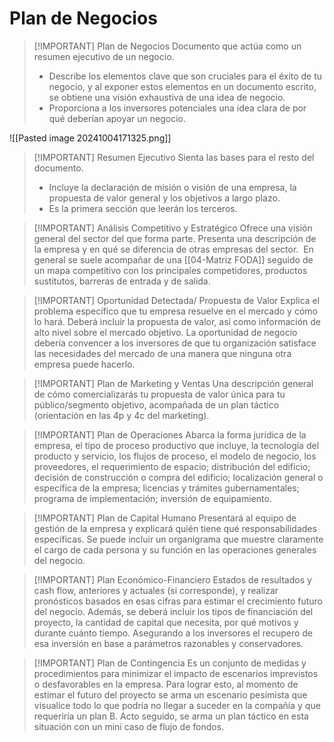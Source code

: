 # Plan de Negocios

> [!IMPORTANT] Plan de Negocios
> Documento que actúa como un resumen ejecutivo de un negocio. 
> - Describe los elementos clave que son cruciales para el éxito de tu negocio, y al exponer estos elementos en un documento escrito, se obtiene una visión exhaustiva de una idea de negocio.
> - Proporciona a los inversores potenciales una idea clara de por qué deberían apoyar un negocio.

![[Pasted image 20241004171325.png]]



> [!IMPORTANT] Resumen Ejecutivo
> Sienta las bases para el resto del documento. 
> - Incluye la declaración de misión o visión de una empresa, la propuesta de valor general y los objetivos a largo plazo.
> - Es la primera sección que leerán los terceros.


> [!IMPORTANT] Análisis Competitivo y Estratégico
> Ofrece una visión general del sector del que forma parte. Presenta una descripción de la empresa y en qué se diferencia de otras empresas del sector. 
> En general se suele acompañar de una [[04-Matriz FODA]] seguido de un mapa competitivo con los principales competidores, productos sustitutos, barreras de entrada y de salida.


> [!IMPORTANT] Oportunidad Detectada/ Propuesta de Valor
> Explica el problema específico que tu empresa resuelve en el mercado y cómo lo hará. Deberá incluir la propuesta de valor, así como información de alto nivel sobre el mercado objetivo.
> La oportunidad de negocio debería convencer a los inversores de que tu organización satisface las necesidades del mercado de una manera que ninguna otra empresa puede hacerlo.


> [!IMPORTANT] Plan de Marketing y Ventas
> Una descripción general de cómo comercializarás tu propuesta de valor única para tu público/segmento objetivo, acompañada de un plan táctico (orientación en las 4p y 4c del marketing).


> [!IMPORTANT] Plan de Operaciones
> Abarca la forma jurídica de la empresa, el tipo de proceso productivo que incluye, la tecnología del producto y servicio, los flujos de proceso, el modelo de negocio, los proveedores, el requerimiento de espacio; distribución del edificio; decisión de construcción o compra del edificio; localización general o específica de la empresa; licencias y trámites gubernamentales; programa de implementación; inversión de equipamiento.


> [!IMPORTANT] Plan de Capital Humano
> Presentará al equipo de gestión de la empresa y explicará quién tiene qué responsabilidades específicas. Se puede incluir un organigrama que muestre claramente el cargo de cada persona y su función en las operaciones generales del negocio.


> [!IMPORTANT] Plan Económico-Financiero
> Estados de resultados y cash flow, anteriores y actuales (si corresponde), y realizar pronósticos basados en esas cifras para estimar el crecimiento futuro del negocio.
> Además, se deberá incluir los tipos de financiación del proyecto, la cantidad de capital que necesita, por qué motivos y durante cuánto tiempo. Asegurando a los inversores el recupero de esa inversión en base a parámetros razonables y conservadores.


> [!IMPORTANT] Plan de Contingencia
> Es un conjunto de medidas y procedimientos para minimizar el impacto de escenarios imprevistos o desfavorables en la empresa.
> Para lograr esto, al momento de estimar el futuro del proyecto se arma un escenario pesimista que visualice todo lo que podría no llegar a suceder en la compañía y que requeriría un plan B.
> Acto seguido, se arma un plan táctico en esta situación con un mini caso de flujo de fondos.
